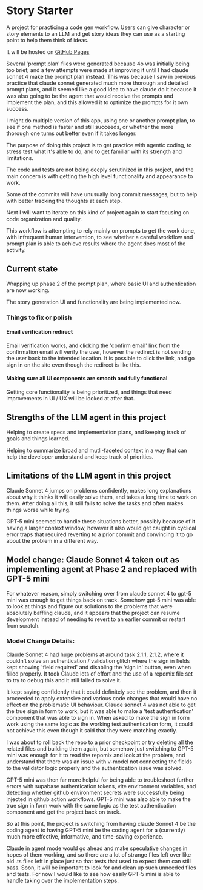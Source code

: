 # Story Starter

A project for practicing a code gen workflow. Users can give character or story elements to an LLM and get story ideas they can use as a starting point to help them think of ideas.

It will be hosted on [GitHub Pages](https://ljacobdev.github.io/story-starter)


Several 'prompt plan' files were generated because 4o was initially being too brief, and a few attempts were made at improving it until I had claude sonnet 4 make the prompt plan instead.  This was because I saw in previous practice that claude sonnet generated much more thorough and detailed prompt plans, and it seemed like a good idea to have claude do it because it was also going to be the agent that would receive the prompts and implement the plan, and this allowed it to optimize the prompts for it own success.

I might do multiple version of this app, using one or another prompt plan, to see if one method is faster and still succeeds, or whether the more thorough one turns out better even if it takes longer.


The purpose of doing this project is to get practice with agentic coding, to stress test what it's able to do, and to get familiar with its strength and limitations.  

The code and tests are not being deeply scrutinized in this project, and the main concern is with getting the high level functionality and appearance to work.

Some of the commits will have unusually long commit messages, but to help with better tracking the thoughts at each step.

Next I will want to iterate on this kind of project again to start focusing on code organization and quality.

This workflow is attempting to rely mainly on prompts to get the work done, with infrequent human intervention, to see whether a careful workflow and prompt plan is able to achieve results where the agent does most of the activity.


## Current state

Wrapping up phase 2 of the prompt plan, where basic UI and authentication are now working.

The story generation UI and functionality are being implemented now.


### Things to fix or polish

#### Email verification redirect 

Email verification works, and clicking the 'confirm email' link from the confirmation email will verify the user, however the redirect is not sending the user back to the intended location.  It is possible to click the link, and go sign in on the site even though the redirect is like this.

#### Making sure all UI components are smooth and fully functional

Getting core functionality is being prioritized, and things that need improvements in UI / UX will be looked at after that.



## Strengths of the LLM agent in this project

Helping to create specs and implementation plans, and keeping track of goals and things learned.

Helping to summarize broad and mutli-faceted context in a way that can help the developer understand and keep track of priorities.

## Limitations of the LLM agent in this project

Claude Sonnet 4 jumps on problems confidently, makes long explanations about why it thinks it will easily solve them, and takes a long time to work on them.  After doing all this, it still fails to solve the tasks and often makes things worse while trying.

GPT-5 mini seemed to handle these situations better, possibly because of it having a larger context window, however it also would get caught in cyclical error traps that required reverting to a prior commit and convincing it to go about the problem in a different way.



## Model change: Claude Sonnet 4 taken out as implementing agent at Phase 2 and replaced with GPT-5 mini

For whatever reason, simply switching over from claude sonnet 4 to gpt-5 mini was enough to get things back on track.  Somehow gpt-5 mini was able to look at things and figure out solutions to the problems that were absolutely baffling claude, and it appears that the project can resume development instead of needing to revert to an earlier commit or restart from scratch.

### Model Change Details:

Claude Sonnet 4 had huge problems at around task 2.1.1, 2.1.2, where it couldn't solve an authentication / validation glitch where the sign in fields kept showing 'field required' and disabling the 'sign in' button, even when filled properly.  It took Claude lots of effort and the use of a repomix file set to try to debug this and it still failed to solve it.

It kept saying confidently that it could definitely see the problem, and then it proceeded to apply extensive and various code changes that would have no effect on the problematic UI behaviour.  Claude sonnet 4 was not able to get the true sign in form to work, but it was able to make a 'test authentication' component that was able to sign in.  When asked to make the sign in form work using the same logic as the working test authentication form, it could not achieve this even though it said that they were matching exactly.

I was about to roll back the repo to a prior checkpoint or try deleting all the related files and building them again, but somehow just switching to GPT-5 mini was enough for it to read the repomix and look at the problem, and understand that there was an issue with v-model not connecting the fields to the validator logic properly and the authentication issue was solved.

GPT-5 mini was then far more helpful for being able to troubleshoot further errors with supabase authentication tokens, vite environment variables, and detecting whether github environment secrets were successfully being injected in github action workflows. GPT-5 mini was also able to make the true sign in form work with the same logic as the test authentication component and get the project back on track.

So at this point, the project is switching from having claude Sonnet 4 be the coding agent to having GPT-5 mini be the coding agent for a (currently) much more effective, informative, and time-saving experience.

Claude in agent mode would go ahead and make speculative changes in hopes of them working, and so there are a lot of strange files left over like old .ts files left in place just so that tests that used to expect them can still pass.  Soon, it will be important to look for and clean up such unneeded files and tests.  For now I would like to see how easily GPT-5 mini is able to handle taking over the implementation steps.